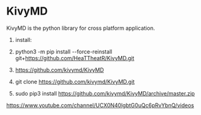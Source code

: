 # KivyMD
KivyMD is the python library for cross platform application.

1. install: <br>
2. python3 -m pip install --force-reinstall git+https://github.com/HeaTTheatR/KivyMD.git <br>



1. https://github.com/kivymd/KivyMD
2. git clone https://github.com/kivymd/KivyMD.git
3. sudo pip3 install https://github.com/kivymd/KivyMD/archive/master.zip

https://www.youtube.com/channel/UCX0N40lgbtG0uQc6pRvYbnQ/videos
